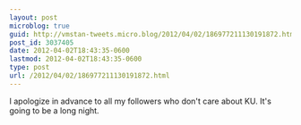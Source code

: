 ```yaml
---
layout: post
microblog: true
guid: http://vmstan-tweets.micro.blog/2012/04/02/186977211130191872.html
post_id: 3037405
date: 2012-04-02T18:43:35-0600
lastmod: 2012-04-02T18:43:35-0600
type: post
url: /2012/04/02/186977211130191872.html
---
```

I apologize in advance to all my followers who don't care about KU. It's going to be a long night.
